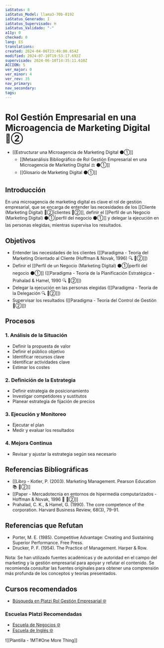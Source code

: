 ```yaml
---
iaStatus: 8
iaStatus_Model: llama3-70b-8192
iaStatus_Generado: I
iaStatus_Supervisado: H
iaStatus_Validado: "-"
a11y: 0
checked: 0
lang: ES
translations: 
created: 2024-04-06T23:49:00.654Z
modified: 2024-07-10T19:53:17.692Z
supervisado: 2024-06-10T14:35:11.610Z
ACCION: S
ver_major: 0
ver_minor: 4
ver_rev: 35
nav_primary: 
nav_secondary: 
tags:
---
```

# Rol Gestión Empresarial en una Microagencia de Marketing Digital 🔴②

* [[Estructurar una Microagencia de Marketing Digital  ⚫①]] 
	* [[Metaanálisis Bibliográfico de Rol Gestión Empresarial en una Microagencia de Marketing Digital ⚖️ ⚫①]]
	* [[Glosario de Marketing Digital ⚫①]]


## Introducción

En una microagencia de marketing digital es clave el rol de gestión empresarial, que se encarga de entender las necesidades de los [[Cliente (Marketing Digital)  🔴②|clientes 🔴②]], definir el [[Perfil de un Negocio (Marketing Digital) ⚫①|perfil del negocio ⚫①]] y delegar la ejecución en las personas elegidas, mientras supervisa los resultados.

## Objetivos

* Entender las necesidades de los clientes ([[Paradigma - Teoría del Marketing Orientado al Cliente (Hoffman & Novak, 1996) 🔍️ 🔴②]])
* Definir el [[Perfil de un Negocio (Marketing Digital) ⚫①|perfil del negocio ⚫①]] ([[Paradigma - Teoría de la Planificación Estratégica - Prahalad & Hamel, 1990  🔍️ 🔴②]])
* Delegar la ejecución en las personas elegidas  ([[Paradigma - Teoría de la Delegación 🔍️ 🔴②]])
* Supervisar los resultados ([[Paradigma - Teoría del Control de Gestión 🔴②]])

## Procesos

### 1. Análisis de la Situación

* Definir la propuesta de valor
* Definir el público objetivo
* Identificar recursos clave
* Identificar actividades clave
* Estimar los costes

### 2. Definición de la Estrategia

* Definir estrategia de posicionamiento
* Investigar competidores y sustitutos
* Planear estrategia de fijación de precios

### 3. Ejecución y Monitoreo

* Ejecutar el plan
* Medir y evaluar los resultados

### 4. Mejora Continua

* Revisar y ajustar la estrategia según sea necesario

## Referencias Bibliográficas

* [[Libro - Kotler, P. (2003). Marketing Management. Pearson Education 📚 🔴②]]
* [[Paper - Mercadotecnia en entornos de hipermedia computarizados - Hoffman & Novak, 1996 🔬 🔴②]] 
* Prahalad, C. K., & Hamel, G. (1990). The core competence of the corporation. Harvard Business Review, 68(3), 79-91.

## Referencias que Refutan

* Porter, M. E. (1985). Competitive Advantage: Creating and Sustaining Superior Performance. Free Press.
* Drucker, P. F. (1954). The Practice of Management. Harper & Row.

Nota: Se han utilizado fuentes académicas y de autoridad en el campo del marketing y la gestión empresarial para apoyar y refutar el contenido. Se recomienda consultar las fuentes originales para obtener una comprensión más profunda de los conceptos y teorías presentados.

## Cursos recomendados

* [Búsqueda en Platzi Rol Gestión Empresarial 🌐](https://platzi.com/buscar/?search=Gesti%C3%B3n%20Empresarial)

### Escuelas Platzi Recomendadas

* [Escuela de Negocios 🌐](https://platzi.com/escuela/negocios/)
* [Escuela de Inglés 🌐](https://platzi.com/escuela/ingles/)

![[Plantilla - 1MT#One More Thing]]